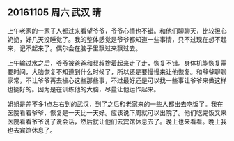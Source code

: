 ## 20161105  周六  武汉  晴


上午老家的一家子人都过来看望爷爷，爷爷心情也不错。和他们聊聊天，比较担心奶奶，好几天没睡觉了。我的整体感觉是爷爷都知道一些事情，只不过现在想不起来，记不起来了。偶尔会在脑子里飘过来飘过去。


上午输过水之后，爷爷被爸爸和叔叔搀着起来走了走，恢复不错。身体机能恢复需要时间，大脑恢复不知道到什么时候了，所以还是要慢慢来让他恢复。和爷爷聊聊家常，不让爷爷再去操心这些那些事，不过最好还是可以找一些事让爷爷来做这样也挺好的。因为是在训练他的大脑，尽量让他运作起来。


姐姐是差不多1点左右到的武汉，到了之后和老家来的一些人都出去吃饭了。我在医院看着爷爷，恢复是一天比一天好。应该说下周就可以出院了。他们吃完饭又来医院看看爷爷说了说会话，然后就让他们去宾馆休息去了。晚上也来看看。晚上我也去宾馆休息了。


 

